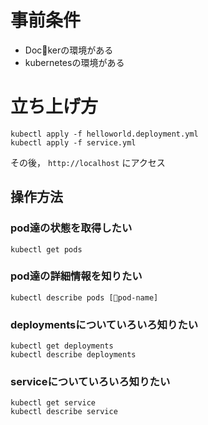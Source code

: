 # 事前条件
- Dockerの環境がある
- kubernetesの環境がある

# 立ち上げ方
```
kubectl apply -f helloworld.deployment.yml
kubectl apply -f service.yml
```

その後， `http://localhost` にアクセス

## 操作方法
### pod達の状態を取得したい

```
kubectl get pods
```

### pod達の詳細情報を知りたい

```
kubectl describe pods [pod-name]
```

### deploymentsについていろいろ知りたい
```
kubectl get deployments
kubectl describe deployments
```

### serviceについていろいろ知りたい
```
kubectl get service
kubectl describe service
```